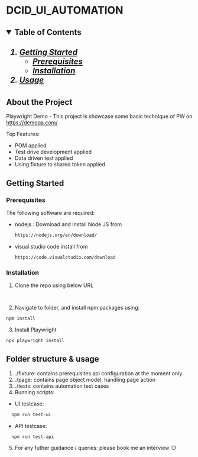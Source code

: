 # DCID_UI_AUTOMATION

<!-- TABLE OF CONTENTS -->
<h2>
    <details open="open">
        <summary class="normal">Table of Contents</summary>
        <h5>
          <ol>
            <li>
              <a href="#getting-started">Getting Started</a>
              <ul>
                <li><a href="#prerequisites">Prerequisites</a>
                <li><a href="#installation">Installation</a>
              </ul>
            </li>
            <li><a href="#usage">Usage</a></li>
          </ol>
        </h5>    
    </details>
</h2>

<!-- ABOUT THE PROJECT -->

## About the Project

Playwright Demo - This project is showcase some basic technique of PW on https://demoqa.com/

Top Features:

- POM applied
- Test drive development applied
- Data driven test applied
- Using fixture to shared token applied



## Getting Started

### Prerequisites

The following software are required:

- nodejs : Download and Install Node JS from
  ```sh
  https://nodejs.org/en/download/
  ```
- visual studio code install from
   ```sh
  https://code.visualstudio.com/download
  ```  
### Installation

1. Clone the repo using below URL

```sh
  
```

2. Navigate to folder, and install npm packages using:

```sh
npm install
```

3. Install Playwright
```sh
npx playwright install
```

<!-- USAGE EXAMPLES-->

## Folder structure & usage

1. ./fixture: contains prerequisites api configuration at the moment only 
2. ./page: contains page object model, handling page action
3. ./tests: contains automation test cases
4. Running scripts:
  - UI testcase: 
  ```sh
    npm run test-ui
  ```
  - API testcase: 
  ```sh
    npm run test-api
  ```
5. For any futher guidance / queries: please book me an interview :D 